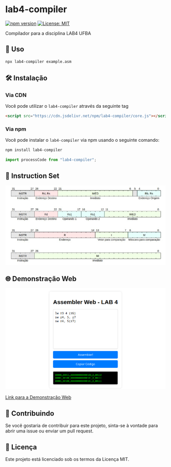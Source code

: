 # lab4-compiler

[![npm version](https://badge.fury.io/js/lab4-compiler.svg)](https://www.npmjs.com/package/nome-do-pacote)
[![License: MIT](https://img.shields.io/badge/License-MIT-yellow.svg)](https://opensource.org/licenses/MIT)

Compilador para a disciplina LAB4 UFBA

## 🚀 Uso
```bash
npx lab4-compiler example.asm
```


## 🛠️ Instalação

### Via CDN

Você pode utilizar o `lab4-compiler` através da seguinte tag

```html
<script src="https://cdn.jsdelivr.net/npm/lab4-compiler/core.js"></script>
```

### Via npm

Você pode instalar o `lab4-compiler` via npm usando o seguinte comando:

```bash
npm install lab4-compiler
```

```js
import processCode from "lab4-compiler";
```

## 📜 Instruction Set

![](assets/set.png)

## 🌐 Demonstração Web

![](assets/web.png)

[Link para a Demonstração Web](https://taffarel55.github/lab4-compiler)

## 🤝 Contribuindo

Se você gostaria de contribuir para este projeto, sinta-se à vontade para abrir uma issue ou enviar um pull request.

## 🧾 Licença

Este projeto está licenciado sob os termos da Licença MIT.
